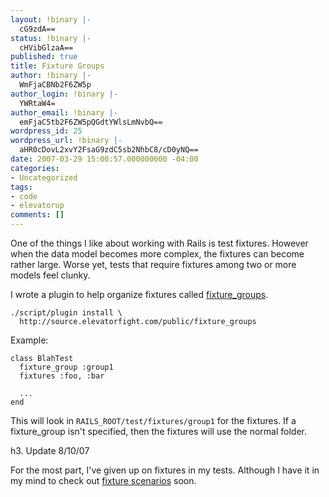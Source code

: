 ```yaml
---
layout: !binary |-
  cG9zdA==
status: !binary |-
  cHVibGlzaA==
published: true
title: Fixture Groups
author: !binary |-
  WmFjaCBNb2F6ZW5p
author_login: !binary |-
  YWRtaW4=
author_email: !binary |-
  emFjaC5tb2F6ZW5pQGdtYWlsLmNvbQ==
wordpress_id: 25
wordpress_url: !binary |-
  aHR0cDovL2xvY2FsaG9zdC5sb2NhbC8/cD0yNQ==
date: 2007-03-29 15:00:57.000000000 -04:00
categories:
- Uncategorized
tags:
- code
- elevatorup
comments: []
---
```

One of the things I like about working with Rails is test fixtures. However when the data model becomes more complex, the fixtures can become rather large. Worse yet, tests that require fixtures among two or more models feel clunky. 

I wrote a plugin to help organize fixtures called [fixture_groups](http://source.elevatorfight.com/public/fixture_groups).


    ./script/plugin install \
      http://source.elevatorfight.com/public/fixture_groups


Example:


    class BlahTest
      fixture_group :group1
      fixtures :foo, :bar
      
      ...
    end


This will look in `RAILS_ROOT/test/fixtures/group1` for the fixtures. If a fixture_group isn't specified, then the fixtures will use the normal folder.


h3. Update 8/10/07

For the most part, I've given up on fixtures in my tests. Although I have it in my mind to check out [fixture scenarios](http://code.google.com/p/fixture-scenarios/) soon.
